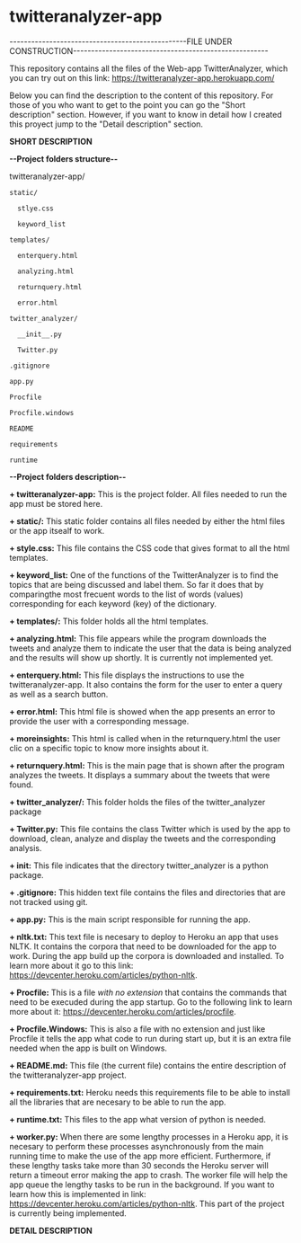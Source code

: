 # twitteranalyzer-app

-------------------------------------------------FILE UNDER CONSTRUCTION------------------------------------------------------


This repository contains all the files of the Web-app TwitterAnalyzer, which you can try out on this link: https://twitteranalyzer-app.herokuapp.com/

Below you can find the description to the content of this repository. For those of you who want to get to the point you can go the "Short description" section. However, if you want to know in detail how I created this proyect jump to the "Detail description" section.


**SHORT DESCRIPTION**

**--Project folders structure--**

twitteranalyzer-app/

    static/
    
      stlye.css
      
      keyword_list
      
    templates/
    
      enterquery.html
      
      analyzing.html
      
      returnquery.html
      
      error.html
      
    twitter_analyzer/
    
      __init__.py
      
      Twitter.py
      
    .gitignore
    
    app.py
    
    Procfile
    
    Procfile.windows
    
    README
    
    requirements
    
    runtime
    

**--Project folders description--**

**+ twitteranalyzer-app:** This is the project folder. All files needed to run the app must be stored here. 

  **+ static/:** This static folder contains all files needed by either the html files or the app itsealf to work.
  
   **+  style.css:** This file contains the CSS code that gives format to all the html templates.
      
   **+ keyword_list:** One of the functions of the TwitterAnalyzer is to find the topics that are being discussed and label them. So far it does that by comparingthe most frecuent words to the list of words (values) corresponding for each keyword (key) of the dictionary.
  
  **+ templates/:** This folder holds all the html templates. 

   **+  analyzing.html:** This file appears while the program downloads the tweets and analyze them to indicate the user that the data is being analyzed and the results will show up shortly. It is currently not implemented yet.
    
   **+  enterquery.html:** This file displays the instructions to use the twitteranalyzer-app. It also contains the form for the user to enter a query as well as a search button.
  
   **+  error.html:** This html file is showed when the app presents an error to provide the user with a corresponding message.
  
   **+  moreinsights:** This html is called when in the returnquery.html the user clic on a specific topic to know more insights about it. 
  
   **+  returnquery.html:** This is the main page that is shown after the program analyzes the tweets. It displays a summary about the tweets that were found.
  
  **+  twitter_analyzer/:** This folder holds the files of the twitter_analyzer package

   **+  Twitter.py:** This file contains the class Twitter which is used by the app to download, clean, analyze and display the tweets and the corresponding analysis. 
  
   **+  __init__:** This file indicates that the directory twitter_analyzer is a python package.
  
  **+  .gitignore:** This hidden text file contains the files and directories that are not tracked using git.
  
  **+  app.py:** This is the main script responsible for running the app. 
   
  **+  nltk.txt:** This text file is necesary to deploy to Heroku an app that uses NLTK. It contains the corpora that need to be downloaded for the app to work. During the app build up the corpora is downloaded and installed. To learn more about it go to this link: https://devcenter.heroku.com/articles/python-nltk.
  
  **+  Procfile:** This is a file *with no extension* that contains the commands that need to be execuded during the app startup. Go to the following link to learn more about it: https://devcenter.heroku.com/articles/procfile.
  
  **+  Procfile.Windows:** This is also a file with no extension and just like Procfile it tells the app what code to run during start up, but it is an extra file needed when the app is built on Windows. 
  
  **+  README.md:** This file (the current file) contains the entire description of the twitteranalyzer-app project.
    
  **+  requirements.txt:** Heroku needs this requirements file to be able to install all the libraries that are necesary to be able to run the app. 
  
  **+  runtime.txt:** This files to the app what version of python is needed.
    
  **+  worker.py:** When there are some lengthy processes in a Heroku app, it is necesary to perform these processes asynchronously from the main running time to make the use of the app more efficient. Furthermore, if these lengthy tasks take more than 30 seconds the Heroku server will return a timeout error making the app to crash. The worker file will help the app queue the lengthy tasks to be run in the background. If you want to learn how this is implemented in link: https://devcenter.heroku.com/articles/python-nltk. This part of the project is currently being implemented.   
      

**DETAIL DESCRIPTION**

